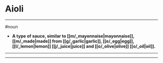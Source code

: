 # Aioli
---
#noun
- **A type of sauce, similar to [[m/_mayonnaise|mayonnaise]], [[m/_made|made]] from [[g/_garlic|garlic]], [[e/_egg|egg]], [[l/_lemon|lemon]] [[j/_juice|juice]] and [[o/_olive|olive]] [[o/_oil|oil]].**
---
---
